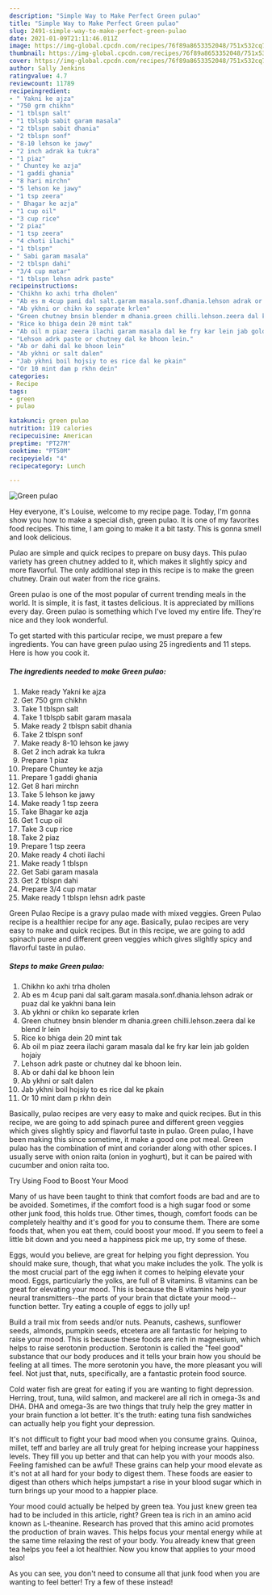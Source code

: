 ```yaml
---
description: "Simple Way to Make Perfect Green pulao"
title: "Simple Way to Make Perfect Green pulao"
slug: 2491-simple-way-to-make-perfect-green-pulao
date: 2021-01-09T21:11:46.011Z
image: https://img-global.cpcdn.com/recipes/76f89a8653352048/751x532cq70/green-pulao-recipe-main-photo.jpg
thumbnail: https://img-global.cpcdn.com/recipes/76f89a8653352048/751x532cq70/green-pulao-recipe-main-photo.jpg
cover: https://img-global.cpcdn.com/recipes/76f89a8653352048/751x532cq70/green-pulao-recipe-main-photo.jpg
author: Sally Jenkins
ratingvalue: 4.7
reviewcount: 11789
recipeingredient:
- " Yakni ke ajza"
- "750 grm chikhn"
- "1 tblspn salt"
- "1 tblspb sabit garam masala"
- "2 tblspn sabit dhania"
- "2 tblspn sonf"
- "8-10 lehson ke jawy"
- "2 inch adrak ka tukra"
- "1 piaz"
- " Chuntey ke azja"
- "1 gaddi ghania"
- "8 hari mirchn"
- "5 lehson ke jawy"
- "1 tsp zeera"
- " Bhagar ke azja"
- "1 cup oil"
- "3 cup rice"
- "2 piaz"
- "1 tsp zeera"
- "4 choti ilachi"
- "1 tblspn"
- " Sabi garam masala"
- "2 tblspn dahi"
- "3/4 cup matar"
- "1 tblspn lehsn adrk paste"
recipeinstructions:
- "Chikhn ko axhi trha dholen"
- "Ab es m 4cup pani dal salt.garam masala.sonf.dhania.lehson adrak or puaz dal ke yakhni bana lein"
- "Ab ykhni or chikn ko separate krlen"
- "Green chutney bnsin blender m dhania.green chilli.lehson.zeera dal ke blend lr lein"
- "Rice ko bhiga dein 20 mint tak"
- "Ab oil m piaz zeera ilachi garam masala dal ke fry kar lein jab golden hojaiy"
- "Lehson adrk paste or chutney dal ke bhoon lein."
- "Ab or dahi dal ke bhoon lein"
- "Ab ykhni or salt dalen"
- "Jab ykhni boil hojsiy to es rice dal ke pkain"
- "Or 10 mint dam p rkhn dein"
categories:
- Recipe
tags:
- green
- pulao

katakunci: green pulao 
nutrition: 119 calories
recipecuisine: American
preptime: "PT27M"
cooktime: "PT50M"
recipeyield: "4"
recipecategory: Lunch

---
```



![Green pulao](https://img-global.cpcdn.com/recipes/76f89a8653352048/751x532cq70/green-pulao-recipe-main-photo.jpg)

Hey everyone, it's Louise, welcome to my recipe page. Today, I'm gonna show you how to make a special dish, green pulao. It is one of my favorites food recipes. This time, I am going to make it a bit tasty. This is gonna smell and look delicious.

Pulao are simple and quick recipes to prepare on busy days. This pulao variety has green chutney added to it, which makes it slightly spicy and more flavorful. The only additional step in this recipe is to make the green chutney. Drain out water from the rice grains.

Green pulao is one of the most popular of current trending meals in the world. It is simple, it is fast, it tastes delicious. It is appreciated by millions every day. Green pulao is something which I've loved my entire life. They're nice and they look wonderful.


To get started with this particular recipe, we must prepare a few ingredients. You can have green pulao using 25 ingredients and 11 steps. Here is how you cook it.

<!--inarticleads1-->

##### The ingredients needed to make Green pulao:

1. Make ready  Yakni ke ajza
1. Get 750 grm chikhn
1. Take 1 tblspn salt
1. Take 1 tblspb sabit garam masala
1. Make ready 2 tblspn sabit dhania
1. Take 2 tblspn sonf
1. Make ready 8-10 lehson ke jawy
1. Get 2 inch adrak ka tukra
1. Prepare 1 piaz
1. Prepare  Chuntey ke azja
1. Prepare 1 gaddi ghania
1. Get 8 hari mirchn
1. Take 5 lehson ke jawy
1. Make ready 1 tsp zeera
1. Take  Bhagar ke azja
1. Get 1 cup oil
1. Take 3 cup rice
1. Take 2 piaz
1. Prepare 1 tsp zeera
1. Make ready 4 choti ilachi
1. Make ready 1 tblspn
1. Get  Sabi garam masala
1. Get 2 tblspn dahi
1. Prepare 3/4 cup matar
1. Make ready 1 tblspn lehsn adrk paste


Green Pulao Recipe is a gravy pulao made with mixed veggies. Green Pulao recipe is a healthier recipe for any age. Basically, pulao recipes are very easy to make and quick recipes. But in this recipe, we are going to add spinach puree and different green veggies which gives slightly spicy and flavorful taste in pulao. 

<!--inarticleads2-->

##### Steps to make Green pulao:

1. Chikhn ko axhi trha dholen
1. Ab es m 4cup pani dal salt.garam masala.sonf.dhania.lehson adrak or puaz dal ke yakhni bana lein
1. Ab ykhni or chikn ko separate krlen
1. Green chutney bnsin blender m dhania.green chilli.lehson.zeera dal ke blend lr lein
1. Rice ko bhiga dein 20 mint tak
1. Ab oil m piaz zeera ilachi garam masala dal ke fry kar lein jab golden hojaiy
1. Lehson adrk paste or chutney dal ke bhoon lein.
1. Ab or dahi dal ke bhoon lein
1. Ab ykhni or salt dalen
1. Jab ykhni boil hojsiy to es rice dal ke pkain
1. Or 10 mint dam p rkhn dein


Basically, pulao recipes are very easy to make and quick recipes. But in this recipe, we are going to add spinach puree and different green veggies which gives slightly spicy and flavorful taste in pulao. Green pulao, I have been making this since sometime, it make a good one pot meal. Green pulao has the combination of mint and coriander along with other spices. I usually serve with onion raita (onion in yoghurt), but it can be paired with cucumber and onion raita too. 

Try Using Food to Boost Your Mood


Many of us have been taught to think that comfort foods are bad and are to be avoided. Sometimes, if the comfort food is a high sugar food or some other junk food, this holds true. Other times, though, comfort foods can be completely healthy and it's good for you to consume them. There are some foods that, when you eat them, could boost your mood. If you seem to feel a little bit down and you need a happiness pick me up, try some of these.

Eggs, would you believe, are great for helping you fight depression. You should make sure, though, that what you make includes the yolk. The yolk is the most crucial part of the egg iwhen it comes to helping elevate your mood. Eggs, particularly the yolks, are full of B vitamins. B vitamins can be great for elevating your mood. This is because the B vitamins help your neural transmitters--the parts of your brain that dictate your mood--function better. Try eating a couple of eggs to jolly up!

Build a trail mix from seeds and/or nuts. Peanuts, cashews, sunflower seeds, almonds, pumpkin seeds, etcetera are all fantastic for helping to raise your mood. This is because these foods are rich in magnesium, which helps to raise serotonin production. Serotonin is called the "feel good" substance that our body produces and it tells your brain how you should be feeling at all times. The more serotonin you have, the more pleasant you will feel. Not just that, nuts, specifically, are a fantastic protein food source.

Cold water fish are great for eating if you are wanting to fight depression. Herring, trout, tuna, wild salmon, and mackerel are all rich in omega-3s and DHA. DHA and omega-3s are two things that truly help the grey matter in your brain function a lot better. It's the truth: eating tuna fish sandwiches can actually help you fight your depression. 

It's not difficult to fight your bad mood when you consume grains. Quinoa, millet, teff and barley are all truly great for helping increase your happiness levels. They fill you up better and that can help you with your moods also. Feeling famished can be awful! These grains can help your mood elevate as it's not at all hard for your body to digest them. These foods are easier to digest than others which helps jumpstart a rise in your blood sugar which in turn brings up your mood to a happier place.

Your mood could actually be helped by green tea. You just knew green tea had to be included in this article, right? Green tea is rich in an amino acid known as L-theanine. Research has proved that this amino acid promotes the production of brain waves. This helps focus your mental energy while at the same time relaxing the rest of your body. You already knew that green tea helps you feel a lot healthier. Now you know that applies to your mood also!

As you can see, you don't need to consume all that junk food when you are wanting to feel better! Try a few of these instead!

